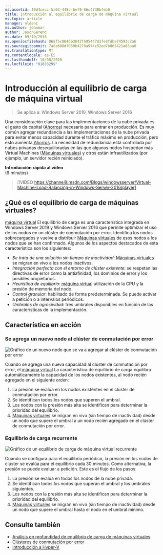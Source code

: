 ```yaml
---
ms.assetid: f0d4cecc-5a03-448c-bef9-86c4730b4eb0
title: Introducción al equilibrio de carga de máquina virtual
ms.topic: article
manager: eldenc
ms.author: johnmar
author: JasonGerend
ms.date: 09/19/2016
ms.openlocfilehash: 868f5c0646b3842f605447d1fe8fdbe74593c2a6
ms.sourcegitcommit: 7a8a608df059b4278a974c52ed7b865421a83aa6
ms.translationtype: MT
ms.contentlocale: es-ES
ms.lasthandoff: 10/08/2020
ms.locfileid: "91833299"
---
```

# <a name="virtual-machine-load-balancing-overview"></a>Introducción al equilibrio de carga de máquina virtual

> Se aplica a: Windows Server 2019, Windows Server 2016

Una consideración clave para las implementaciones de la nube privada es el gasto de capital (<abbr title="gastos de capital">Ahorros</abbr>) necesario para entrar en producción. Es muy común agregar redundancia a las implementaciones de la nube privada para evitar menos capacidad durante el tráfico máximo en producción, pero esto aumenta <abbr title="gastos de capital">Ahorros</abbr>. La necesidad de redundancia está controlada por nubes privadas desequilibradas en las que algunos nodos hospedan más Virtual Machines (<abbr title="máquinas virtuales">Máquinas virtuales</abbr>) y otros están infrautilizados (por ejemplo, un servidor recién reiniciado).

<strong>Introducción rápida al vídeo</strong><br>(6 minutos)<br>
> [!VIDEO https://channel9.msdn.com/Blogs/windowsserver/Virtual-Machine-Load-Balancing-in-Windows-Server-2016/player]

## <a name="what-is-virtual-machine-load-balancing"></a><a id="what-is-vm-load-balancing"></a>¿Qué es el equilibrio de carga de máquinas virtuales?
<abbr title="Máquina virtual">máquina virtual</abbr> El equilibrio de carga es una característica integrada en Windows Server 2019 y Windows Server 2016 que permite optimizar el uso de los nodos en un clúster de conmutación por error. Identifica los nodos sobrecargados y vuelve a distribuir <abbr title="máquinas virtuales">Máquinas virtuales</abbr> de esos nodos a los nodos que se han confirmado. Algunos de los aspectos destacados de esta característica son los siguientes:

* *Se trata de una solución sin tiempo de inactividad*: <abbr title="Máquinas virtuales">Máquinas virtuales</abbr> se migran en vivo a los nodos inactivos.
* *Integración perfecta con el entorno de clúster existente*: se respetan las directivas de error como la antiafinidad, los dominios de error y los posibles propietarios.
* *Heurística de equilibrio*: <abbr title="Máquina virtual">máquina virtual</abbr> utilización de la CPU y la presión de memoria del nodo.
* *Control granular*: habilitado de forma predeterminada. Se puede activar a petición o a intervalos periódicos.
* *Umbrales de agresividad*: tres umbrales disponibles en función de las características de la implementación.

## <a name="the-feature-in-action"></a><a id="feature-in-action"></a>Característica en acción
### <a name="a-new-node-is-added-to-your-failover-cluster"></a><a id="new-node-added"></a>Se agrega un nuevo nodo al clúster de conmutación por error
![Gráfico de un nuevo nodo que se va a agregar al clúster de conmutación por error](media/vm-load-balancing/overview-VM-load-balancing-1.png)

Cuando se agrega una nueva capacidad al clúster de conmutación por error, el <abbr title="máquina virtual">máquina virtual</abbr> La característica de equilibrio de carga equilibra automáticamente la capacidad de los nodos existentes, al nodo recién agregado en el siguiente orden:

1. La presión se evalúa en los nodos existentes en el clúster de conmutación por error.
2. Se identifican todos los nodos que superen el umbral.
3. Los nodos con la presión más alta se identifican para determinar la prioridad del equilibrio.
4. <abbr title="Máquinas virtuales">Máquinas virtuales</abbr> se migran en vivo (sin tiempo de inactividad) desde un nodo que supere el umbral a un nodo recién agregado en el clúster de conmutación por error.

### <a name="recurring-load-balancing"></a><a id="recurring-load-balancing"></a>Equilibrio de carga recurrente
![Gráfico de un equilibrio de carga de máquina virtual recurrente](media/vm-load-balancing/overview-VM-load-balancing-2.png)

Cuando se configura para el equilibrio periódico, la presión en los nodos de clúster se evalúa para el equilibrio cada 30 minutos. Como alternativa, la presión se puede evaluar a petición. Este es el flujo de los pasos:

1. La presión se evalúa en todos los nodos de la nube privada.
2. Se identifican todos los nodos que superan el umbral y los umbrales siguientes.
3. Los nodos con la presión más alta se identifican para determinar la prioridad del equilibrio.
4. <abbr title="Máquinas virtuales">Máquinas virtuales</abbr> se migran en vivo (sin tiempo de inactividad) desde un nodo que supere el umbral hasta el nodo en el umbral mínimo.

## <a name="see-also"></a>Consulte también
* [Análisis en profundidad de equilibrio de carga de máquinas virtuales](vm-load-balancing-deep-dive.md)
* [Clústeres de conmutación por error](failover-clustering-overview.md)
* [Introducción a Hyper-V](../virtualization/hyper-v/Hyper-V-on-Windows-Server.md)
